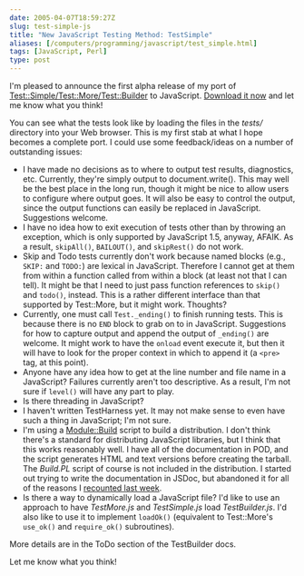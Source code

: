 ```yaml
--- 
date: 2005-04-07T18:59:27Z
slug: test-simple-js
title: "New JavaScript Testing Method: TestSimple"
aliases: [/computers/programming/javascript/test_simple.html]
tags: [JavaScript, Perl]
type: post
---
```


I'm pleased to announce the first alpha release of my port of
[Test::Simple/Test::More/Test::Builder] to JavaScript. [Download it now] and let
me know what you think!

You can see what the tests look like by loading the files in the *tests/*
directory into your Web browser. This is my first stab at what I hope becomes a
complete port. I could use some feedback/ideas on a number of outstanding
issues:

-   I have made no decisions as to where to output test results, diagnostics,
    etc. Currently, they're simply output to document.write(). This may well be
    the best place in the long run, though it might be nice to allow users to
    configure where output goes. It will also be easy to control the output,
    since the output functions can easily be replaced in JavaScript. Suggestions
    welcome.
-   I have no idea how to exit execution of tests other than by throwing an
    exception, which is only supported by JavaScript 1.5, anyway, AFAIK. As a
    result, `skipAll()`, `BAILOUT()`, and `skipRest()` do not work.
-   Skip and Todo tests currently don't work because named blocks (e.g., `SKIP:`
    and `TODO:`) are lexical in JavaScript. Therefore I cannot get at them from
    within a function called from within a block (at least not that I can tell).
    It might be that I need to just pass function references to `skip()` and
    `todo()`, instead. This is a rather different interface than that supported
    by Test::More, but it might work. Thoughts?
-   Currently, one must call `Test._ending()` to finish running tests. This is
    because there is no `END` block to grab on to in JavaScript. Suggestions for
    how to capture output and append the output of `_ending()` are welcome. It
    might work to have the `onload` event execute it, but then it will have to
    look for the proper context in which to append it (a `<pre>` tag, at this
    point).
-   Anyone have any idea how to get at the line number and file name in a
    JavaScript? Failures currently aren't too descriptive. As a result, I'm not
    sure if `level()` will have any part to play.
-   Is there threading in JavaScript?
-   I haven't written TestHarness yet. It may not make sense to even have such a
    thing in JavaScript; I'm not sure.
-   I'm using a [Module::Build] script to build a distribution. I don't think
    there's a standard for distributing JavaScript libraries, but I think that
    this works reasonably well. I have all of the documentation in POD, and the
    script generates HTML and text versions before creating the tarball. The
    *Build.PL* script of course is not included in the distribution. I started
    out trying to write the documentation in JSDoc, but abandoned it for all of
    the reasons I [recounted last week].
-   Is there a way to dynamically load a JavaScript file? I'd like to use an
    approach to have *TestMore.js* and *TestSimple.js* load *TestBuilder.js*.
    I'd also like to use it to implement `loadOk()` (equivalent to Test::More's
    `use_ok()` and `require_ok()` subroutines).

More details are in the ToDo section of the TestBuilder docs.

Let me know what you think!

  [Test::Simple/Test::More/Test::Builder]: http://search.cpan.org/dist/Test-Simple/
    "Read the Test::Simple/Test::Builder/Test::More documentation on CPAN"
  [Download it now]: http://www.justatheory.com/downloads/TestBuilder-0.01.tar.gz
    "Download TestSimple 0.01 Now"
  [Module::Build]: http://search.cpan.org/dist/Module-Build/
    "Read the Module::Build documentation on CPAN"
  [recounted last week]: http://www.justatheory.com/computers/programming/javascript/no_jsdoc_please.html
    "JSDoc Doesn't Quite do the Trick for Me"
